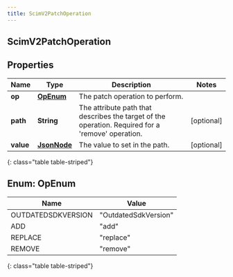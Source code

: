 ```yaml
---
title: ScimV2PatchOperation
---
```

## ScimV2PatchOperation


## Properties

| Name | Type | Description | Notes |
| ------------ | ------------- | ------------- | ------------- |
| **op** | [**OpEnum**](#OpEnum) | The patch operation to perform. |  |
| **path** | **String** | The attribute path that describes the target of the operation. Required for a &#39;remove&#39; operation. |  [optional] |
| **value** | [**JsonNode**](JsonNode.html) | The value to set in the path. |  [optional] |
{: class="table table-striped"}


<a name="OpEnum"></a>

## Enum: OpEnum

| Name | Value |
| ---- | ----- |
| OUTDATEDSDKVERSION | &quot;OutdatedSdkVersion&quot; |
| ADD | &quot;add&quot; |
| REPLACE | &quot;replace&quot; |
| REMOVE | &quot;remove&quot; |
{: class="table table-striped"}



